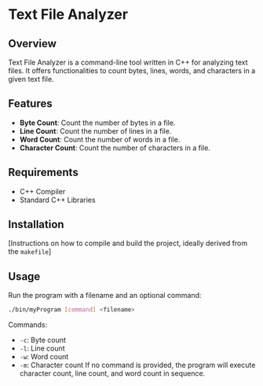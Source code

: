# Text File Analyzer

## Overview
Text File Analyzer is a command-line tool written in C++ for analyzing text files. It offers functionalities to count bytes, lines, words, and characters in a given text file.

## Features
- **Byte Count**: Count the number of bytes in a file.
- **Line Count**: Count the number of lines in a file.
- **Word Count**: Count the number of words in a file.
- **Character Count**: Count the number of characters in a file.

## Requirements
- C++ Compiler
- Standard C++ Libraries

## Installation
[Instructions on how to compile and build the project, ideally derived from the `makefile`]

## Usage
Run the program with a filename and an optional command:
   ```bash 
   ./bin/myProgram [command] <filename> 
   ```

Commands:
- `-c`: Byte count
- `-l`: Line count
- `-w`: Word count
- `-m`: Character count
If no command is provided, the program will execute character count, line count, and word count in sequence.


